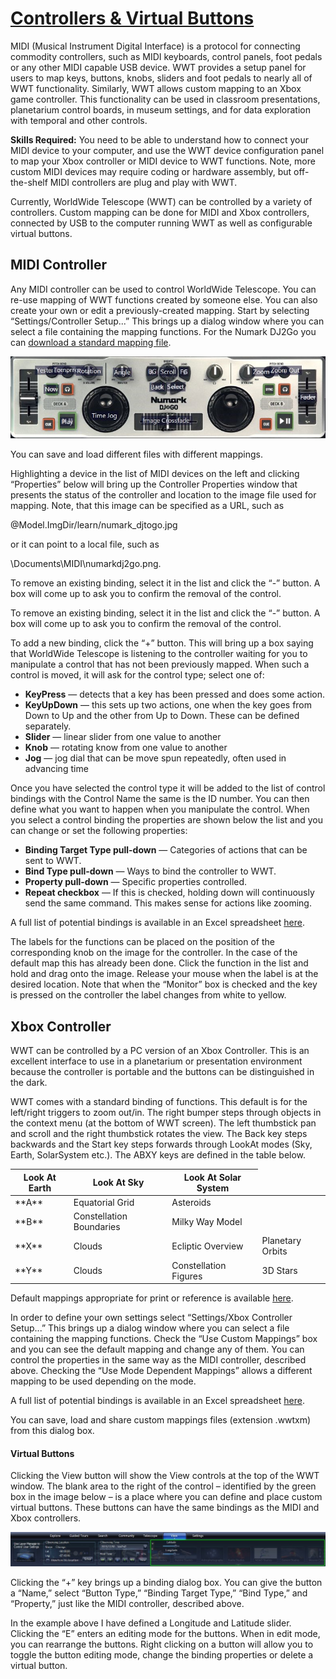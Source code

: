 # [Controllers & Virtual Buttons](#controllersandbuttons)

MIDI (Musical Instrument Digital Interface) is a protocol for connecting commodity controllers, such as MIDI keyboards, control panels, foot pedals or any other MIDI capable USB device. WWT provides a setup panel for users to map keys, buttons, knobs, sliders and foot pedals to nearly all of WWT functionality. Similarly, WWT allows custom mapping to an Xbox game controller.  This functionality can be used in classroom presentations, planetarium control boards, in museum settings, and for data exploration with temporal and other controls.

**Skills Required:** You need to be able to understand how to connect your MIDI device to your computer, and use the WWT device configuration panel to map your Xbox controller or MIDI device to WWT functions.  Note, more custom MIDI devices may require coding or hardware assembly, but off-the-shelf MIDI controllers are plug and play with WWT.

Currently, WorldWide Telescope (WWT) can be controlled by a variety of controllers. Custom mapping can be done for MIDI and Xbox controllers, connected by USB to the computer running WWT as well as configurable virtual buttons.

## MIDI Controller

Any MIDI controller can be used to control WorldWide Telescope. You can re-use mapping of WWT functions created by someone else. You can also create your own or edit a previously-created mapping. Start by selecting “Settings/Controller Setup...” This brings up a dialog window where you can select a file containing the mapping functions. For the Numark DJ2Go you can [download a standard mapping file](@Model.ResLoc/Content/Learn/Numark%20DJ2Go.wwtmm).

![Numark DJ2Go](assets/numark_djtogo.jpg)

You can save and load different files with different mappings.

Highlighting a device in the list of MIDI devices on the left and clicking “Properties” below will bring up the Controller Properties window that presents the status of the controller and location to the image file used for mapping. Note, that this image can be specified as a URL, such as

@Model.ImgDir/learn/numark_djtogo.jpg

or it can point to a local file, such as

\Documents\MIDI\numarkdj2go.png.

To remove an existing binding, select it in the list and click the “-” button. A box will come up to ask you to confirm the removal of the control.

To remove an existing binding, select it in the list and click the “-” button. A box will come up to ask you to confirm the removal of the control.

To add a new binding, click the “+” button. This will bring up a box saying that WorldWide Telescope is listening to the controller waiting for you to manipulate a control that has not been previously mapped. When such a control is moved, it will ask for the control type; select one of:

*   **KeyPress** — detects that a key has been pressed and does some action.
*   **KeyUpDown** — this sets up two actions, one when the key goes from Down to Up and the other from Up to Down. These can be defined separately.
*   **Slider** — linear slider from one value to another
*   **Knob** — rotating know from one value to another
*   **Jog** — jog dial that can be move spun repeatedly, often used in advancing time

Once you have selected the control type it will be added to the list of control bindings with the Control Name the same is the ID number. You can then define what you want to happen when you manipulate the control. When you select a control binding the properties are shown below the list and you can change or set the following properties:

*   **Binding Target Type pull-down** — Categories of actions that can be sent to WWT.
*   **Bind Type pull-down** — Ways to bind the controller to WWT.
*   **Property pull-down** — Specific properties controlled.
*   **Repeat checkbox** — If this is checked, holding down will continuously send the same command. This makes sense for actions like zooming.

A full list of potential bindings is available in an Excel spreadsheet [here](@Model.ContentDir/learn/Binding%20Properties.xlsx).

The labels for the functions can be placed on the position of the corresponding knob on the image for the controller. In the case of the default map this has already been done. Click the function in the list and hold and drag onto the image. Release your mouse when the label is at the desired location. Note that when the “Monitor” box is checked and the key is pressed on the controller the label changes from white to yellow.

## Xbox Controller

WWT can be controlled by a PC version of an Xbox Controller. This is an excellent interface to use in a planetarium or presentation environment because the controller is portable and the buttons can be distinguished in the dark.

WWT comes with a standard binding of functions. This default is for the left/right triggers to zoom out/in. The right bumper steps through objects in the context menu (at the bottom of WWT screen). The left thumbstick pan and scroll and the right thumbstick rotates the view. The Back key steps backwards and the Start key steps forwards through LookAt modes (Sky, Earth, SolarSystem etc.). The ABXY keys are defined in the table below.

<table class="table">

<thead>

<tr>

<th>Look At Earth</th>

<th>Look At Sky</th>

<th>Look At Solar System</th>

</tr>

</thead>

<tbody>

<tr>

<td>**A**</td>

<td>Equatorial Grid</td>

<td>Asteroids</td>

</tr>

<tr>

<td>**B**</td>

<td>Constellation Boundaries</td>

<td>Milky Way Model</td>

</tr>

<tr>

<td>**X**</td>

<td>Clouds</td>

<td>Ecliptic Overview</td>

<td>Planetary Orbits</td>

</tr>

<tr>

<td>**Y**</td>

<td>Clouds</td>

<td>Constellation Figures</td>

<td>3D Stars</td>

</tr>

</tbody>

</table>

Default mappings appropriate for print or reference is available [here](@Model.ContentDir/learn/Xbox%20Controller%20Mapping.pdf).

In order to define your own settings select “Settings/Xbox Controller Setup...” This brings up a dialog window where you can select a file containing the mapping functions. Check the “Use Custom Mappings” box and you can see the default mapping and change any of them. You can control the properties in the same way as the MIDI controller, described above. Checking the “Use Mode Dependent Mappings” allows a different mapping to be used depending on the mode.

A full list of potential bindings is available in an Excel spreadsheet [here](@Model.ContentDir/learn/Binding%20Properties.xlsx).

You can save, load and share custom mappings files (extension .wwtxm) from this dialog box.

#### Virtual Buttons

Clicking the View button will show the View controls at the top of the WWT window. The blank area to the right of the control – identified by the green box in the image below – is a place where you can define and place custom virtual buttons. These buttons can have the same bindings as the MIDI and Xbox controllers.

![Numark DJ2Go](assets/virtual_buttons.jpg)

Clicking the “+” key brings up a binding dialog box. You can give the button a “Name,” select “Button Type,” “Binding Target Type,” “Bind Type,” and “Property,” just like the MIDI controller, described above.

In the example above I have defined a Longitude and Latitude slider. Clicking the “E” enters an editing mode for the buttons. When in edit mode, you can rearrange the buttons. Right clicking on a button will allow you to toggle the button editing mode, change the binding properties or delete a virtual button.
